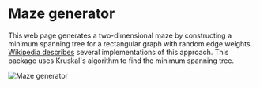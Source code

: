 # Maze generator

This web page generates a two-dimensional maze by constructing a minimum
spanning tree for a rectangular graph with random edge weights. [Wikipedia
describes](https://en.wikipedia.org/wiki/Maze_generation_algorithm)
several implementations of this approach. This package uses Kruskal's
algorithm to find the minimum spanning tree.

![Maze generator](https://github.com/michaellaszlo/maze-generator/blob/master/screenshot.png)

